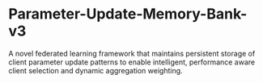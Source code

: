 # Parameter-Update-Memory-Bank-v3
A novel federated learning framework that maintains persistent storage of client parameter update patterns to enable intelligent, performance aware client selection and dynamic aggregation weighting.
